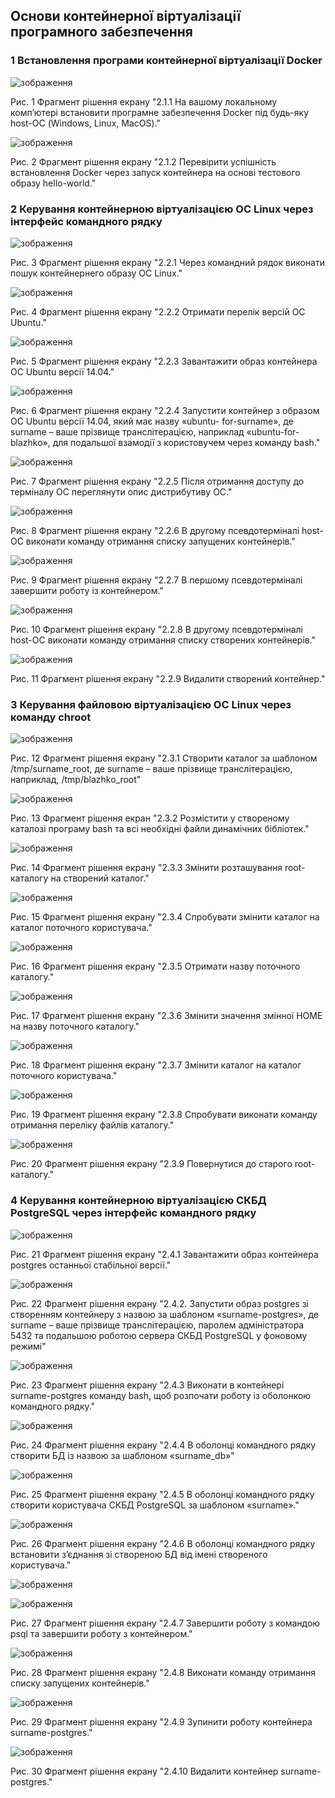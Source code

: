 ## Основи контейнерної віртуалізації програмного забезпечення

### 1 Встановлення програми контейнерної віртуалізації Docker

![зображення](https://github.com/oleksandrblazhko/ai225-avramova/assets/99131376/bed7a3d5-fc8e-41ff-b123-ec20ef92e138)

Рис. 1 Фрагмент рішення екрану "2.1.1 На вашому локальному комп’ютері встановити програмне забезпечення Docker
під будь-яку host-ОС (Windows, Linux, MacOS)."

![зображення](https://github.com/oleksandrblazhko/ai225-avramova/assets/99131376/fe01d8ec-32af-4717-94e8-0c2c267a0cd3)

Рис. 2 Фрагмент рішення екрану "2.1.2 Перевірити успішність встановлення Docker через запуск контейнера на основі
тестового образу hello-world."

### 2 Керування контейнерною віртуалізацією ОС Linux через інтерфейс командного рядку

![зображення](https://github.com/oleksandrblazhko/ai225-avramova/assets/99131376/b4471b61-942b-4311-b4bd-c2746bcd5ade)

Рис. 3 Фрагмент рішення екрану "2.2.1 Через командний рядок виконати пошук контейнернего образу ОС Linux."

![зображення](https://github.com/oleksandrblazhko/ai225-avramova/assets/99131376/c84462d5-8525-4493-9936-9644c98407fb)

Рис. 4 Фрагмент рішення екрану "2.2.2 Отримати перелік версій ОС Ubuntu."

![зображення](https://github.com/oleksandrblazhko/ai225-avramova/assets/99131376/b3432005-12a3-43ab-a885-e75fa97ffa04)

Рис. 5 Фрагмент рішення екрану "2.2.3 Завантажити образ контейнера ОС Ubuntu версії 14.04."

![зображення](https://github.com/oleksandrblazhko/ai225-avramova/assets/99131376/dfafb1e2-76dd-4db1-91b1-286a55ff458a)

Рис. 6 Фрагмент рішення екрану "2.2.4 Запустити контейнер з образом ОС Ubuntu версії 14.04, який має назву «ubuntu-
for-surname», де surname – ваше прізвище транслітерацією, наприклад «ubuntu-for-blazhko»,
для подальшої взамодії з користовучем через команду bash."

![зображення](https://github.com/oleksandrblazhko/ai225-avramova/assets/99131376/0a9bb6a5-9a63-409e-a994-ea903dae8d2a)

Рис. 7 Фрагмент рішення екрану "2.2.5 Після отримання доступу до терміналу ОС переглянути опис дистрибутиву ОС."

![зображення](https://github.com/oleksandrblazhko/ai225-avramova/assets/99131376/1d01daa1-a798-4d53-9fd9-a60c7d4a2847)

Рис. 8 Фрагмент рішення екрану "2.2.6 В другому псевдотерміналі host-ОС виконати команду отримання списку
запущених контейнерів."

![зображення](https://github.com/oleksandrblazhko/ai225-avramova/assets/99131376/7aa8a169-9bbc-49d0-98b5-0764ad31b3de)

Рис. 9 Фрагмент рішення екрану "2.2.7 В першому псевдотерміналі завершити роботу із контейнером."

![зображення](https://github.com/oleksandrblazhko/ai225-avramova/assets/99131376/710aefa7-3169-4022-968f-541ac03a6fda)

Рис. 10 Фрагмент рішення екрану "2.2.8 В другому псевдотерміналі host-ОС виконати команду отримання списку
створених контейнерів."

![зображення](https://github.com/oleksandrblazhko/ai225-avramova/assets/99131376/1c4d4e58-05b7-4a2c-9d84-92d05db36638)

Рис. 11 Фрагмент рішення екрану "2.2.9 Видалити створений контейнер."

### 3 Керування файловою віртуалізацією ОС Linux через команду chroot

![зображення](https://github.com/oleksandrblazhko/ai225-avramova/assets/99131376/f7665a3e-46a1-4918-9413-1e5a034dc857)

Рис. 12 Фрагмент рішення екрану "2.3.1 Створити каталог за шаблоном /tmp/surname_root, де surname – ваше прізвище
транслітерацією, наприклад, /tmp/blazhko_root"

![зображення](https://github.com/oleksandrblazhko/ai225-avramova/assets/99131376/25ec05f2-5b21-49de-b7b4-51b15275f591)

Рис. 13 Фрагмент рішення екран "2.3.2 Розмістити у створеному каталозі програму bash та всі необхідні файли
динамічних бібліотек."

![зображення](https://github.com/oleksandrblazhko/ai225-avramova/assets/99131376/32afe07a-eb11-46ee-bc02-9216c7108a19)

Рис. 14 Фрагмент рішення екрану "2.3.3 Змінити розташування root-каталогу на створений каталог."

![зображення](https://github.com/oleksandrblazhko/ai225-avramova/assets/99131376/bfbe7d52-51b0-4002-91c9-a47c5aadc71f)

Рис. 15 Фрагмент рішення екрану "2.3.4 Спробувати змінити каталог на каталог поточного користувача."

![зображення](https://github.com/oleksandrblazhko/ai225-avramova/assets/99131376/18dab81d-42be-40ce-847d-b1da27ee73ba)

Рис. 16 Фрагмент рішення екрану "2.3.5 Отримати назву поточного каталогу."

![зображення](https://github.com/oleksandrblazhko/ai225-avramova/assets/99131376/df1643d5-8976-4f86-923b-4243197b70c3)

Рис. 17 Фрагмент рішення екрану "2.3.6 Змінити значення змінної HOME на назву поточного каталогу."

![зображення](https://github.com/oleksandrblazhko/ai225-avramova/assets/99131376/664b93c8-1ff1-4d3f-96b9-cde2a8299827)

Рис. 18 Фрагмент рішення екрану "2.3.7 Змінити каталог на каталог поточного користувача."

![зображення](https://github.com/oleksandrblazhko/ai225-avramova/assets/99131376/b8a413a9-bb3a-493f-a699-34bdf3368220)

Рис. 19 Фрагмент рішення екрану "2.3.8 Спробувати виконати команду отримання переліку файлів каталогу."

![зображення](https://github.com/oleksandrblazhko/ai225-avramova/assets/99131376/a52b0efc-a50b-48a6-982f-dc8b6f7b0e4f)

Рис. 20 Фрагмент рішення екрану "2.3.9 Повернутися до старого root-каталогу."

### 4 Керування контейнерною віртуалізацією СКБД PostgreSQL через інтерфейс командного рядку

![зображення](https://github.com/oleksandrblazhko/ai225-avramova/assets/99131376/4d98bec9-2de0-4bc4-add3-713c10f50bbf)

Рис. 21 Фрагмент рішення екрану "2.4.1 Завантажити образ контейнера postgres останньої стабільної версії."

![зображення](https://github.com/oleksandrblazhko/ai225-avramova/assets/99131376/20c125c8-81d5-4606-8368-702d2cb0e1e9)

Рис. 22 Фрагмент рішення екрану "2.4.2. Запустити образ postgres зі створенням контейнеру з назвою за шаблоном
«surname-postgres», де surname – ваше прізвище транслітерацією, паролем адміністратора
5432 та подальшою роботою сервера СКБД PostgreSQL у фоновому режимі"

![зображення](https://github.com/oleksandrblazhko/ai225-avramova/assets/99131376/ae0d6425-bb4e-47a9-a4da-18f1058cd010)

Рис. 23 Фрагмент рішення екрану "2.4.3 Виконати в контейнері surname-postgres команду bash, щоб розпочати роботу із
оболонкою командного рядку."

![зображення](https://github.com/oleksandrblazhko/ai225-avramova/assets/99131376/03bee909-c10e-4bdc-8aa4-3c2c504962be)

Рис. 24 Фрагмент рішення екрану "2.4.4 В оболонці командного рядку створити БД із назвою за шаблоном «surname_db»"

![зображення](https://github.com/oleksandrblazhko/ai225-avramova/assets/99131376/6d52f163-7e23-4a74-b53b-80fec54307c1)

Рис. 25 Фрагмент рішення екрану "2.4.5 В оболонці командного рядку створити користувача СКБД PostgreSQL за
шаблоном «surname»."

![зображення](https://github.com/oleksandrblazhko/ai225-avramova/assets/99131376/8bed6527-d6ab-4c73-ad66-ed6d1a570a09)

Рис. 26 Фрагмент рішення екрану "2.4.6 В оболонці командного рядку встановити з’єднання зі створеною БД від імені
створеного користувача."

![зображення](https://github.com/oleksandrblazhko/ai225-avramova/assets/99131376/adfe1bb4-a39f-4df0-a7c0-8f2575d387f0)

![зображення](https://github.com/oleksandrblazhko/ai225-avramova/assets/99131376/f39e02f2-4443-48bb-963e-95cde1a96b57)

Рис. 27 Фрагмент рішення екрану "2.4.7 Завершити роботу з командою psql та завершити роботу з контейнером."

![зображення](https://github.com/oleksandrblazhko/ai225-avramova/assets/99131376/c3e8de07-e2b6-41ae-ae08-3a867e4d5757)

Рис. 28 Фрагмент рішення екрану "2.4.8 Виконати команду отримання списку запущених контейнерів."

![зображення](https://github.com/oleksandrblazhko/ai225-avramova/assets/99131376/05ee3342-394a-40da-bfca-efbdd1f0afa6)

Рис. 29 Фрагмент рішення екрану "2.4.9 Зупинити роботу контейнера surname-postgres."

![зображення](https://github.com/oleksandrblazhko/ai225-avramova/assets/99131376/1ad7a388-964d-47f2-8851-7b11f92d867e)

Рис. 30 Фрагмент рішення екрану "2.4.10 Видалити контейнер surname-postgres."
